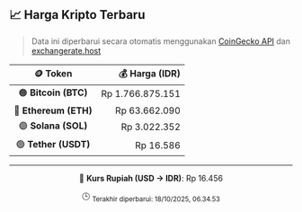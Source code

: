 

<!-- HARGA_KRIPTO -->
## 📈 Harga Kripto Terbaru

> Data ini diperbarui secara otomatis menggunakan [CoinGecko API](https://www.coingecko.com/) dan [exchangerate.host](https://exchangerate.host/)

<div align="center">

| 🪙 Token | 💰 Harga (IDR) |
|:------:|---------------:|
| 🟠 **Bitcoin (BTC)**   | Rp 1.766.875.151 |
| 🔵 **Ethereum (ETH)**  | Rp 63.662.090 |
| 🟣 **Solana (SOL)**    | Rp 3.022.352 |
| 🟢 **Tether (USDT)**   | Rp 16.586 |

---

💱 **Kurs Rupiah (USD → IDR)**: Rp 16.456

🕒 <sub>Terakhir diperbarui: 18/10/2025, 06.34.53</sub>

</div>
<!-- /HARGA_KRIPTO -->